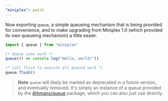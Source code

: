 ```yaml
---
"miniplex": patch
---
```


Now exporting `queue`, a simple queueing mechanism that is being provided for convenience, and to make upgrading from Miniplex 1.0 (which provided its own
queueing mechanism) a little easier.

```js
import { queue } from "miniplex"

/* Queue some work */
queue(() => console.log("Hello, world!"))

/* Call flush to execute all queued work */
queue.flush()
```

> **Note** `queue` will likely be marked as deprecated in a future version, and eventually removed. It's simply an instance of a queue provided by the [@hmans/queue](https://www.npmjs.com/package/@hmans/queue) package, which you can also just use directly.
